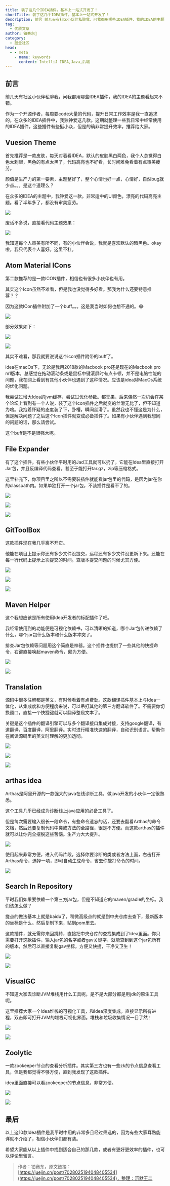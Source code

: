 ```yaml
---
title: 装了这几个IDEA插件，基本上一站式开发了！
shortTitle: 装了这几个IDEA插件，基本上一站式开发了！
description: 前言 前几天有社区小伙伴私聊我，问我都用哪些IDEA插件，我的IDEA的主题看起来不错。 作为一个开源作者，每周要code大量的代码，提升日常工作效率是我一直追求的，在众多的IDEA插件中，我独钟爱这
tag:
  - 优质文章
author: 铂赛东🐶
category:
  - 掘金社区
head:
  - - meta
    - name: keywords
      content: IntelliJ IDEA,Java,后端
---
```


## 前言

前几天有社区小伙伴私聊我，问我都用哪些IDEA插件，我的IDEA的主题看起来不错。

作为一个开源作者，每周要code大量的代码，提升日常工作效率是我一直追求的，在众多的IDEA插件中，我独钟爱这几款。这期就整理一些我日常中经常使用的IDEA插件，这些插件有些挺小众，但是的确非常提升效率，推荐给大家。



## Vuesion Theme

首先推荐是一款皮肤，每天对着看IDEA，默认的皮肤黑白两色，我个人总觉得白色太刺眼，黑色的有点太黑了，代码高亮也不好看，长时间难免看着有点审美疲劳。

颜值是生产力的第一要素，主题整好了，整个心情也好一点，心情好，自然bug就少点。。。是这个道理么？



在众多的IDEA的主题中，我钟爱这一款。非常适中的UI颜色，漂亮的代码高亮主题。看了半年多了，都没有审美疲劳。


![](http://cdn.tobebetterjavaer.com/tobebetterjavaer/images/nice-article/juejin-zhuanglzjgideacjjbsyzskfl-007ec7b1-34c9-4aa5-9a4c-b266cd1c982e.jpg)




废话不多说，直接看代码主题效果：


![](http://cdn.tobebetterjavaer.com/tobebetterjavaer/images/nice-article/juejin-zhuanglzjgideacjjbsyzskfl-ab53f03f-2886-4b7a-89c4-8ce4b678a4ee.jpg)



我知道每个人审美有所不同，有的小伙伴会说，我就是喜欢默认的暗黑色。okay啦，我只代表个人喜好。这里不杠。



## Atom Material ICons

第二款推荐的是一款ICON插件，相信也有很多小伙伴也有用。

其实这个Icon虽然不难看，但是我也没觉得多好看。那我为什么还要特意推荐？？

因为这款ICon插件附加了一个buff。。。这是我当时如何也想不通的。😂


![](http://cdn.tobebetterjavaer.com/tobebetterjavaer/images/nice-article/juejin-zhuanglzjgideacjjbsyzskfl-1960e4c0-4396-4bf2-9b9f-a59e2bc8d65a.jpg)




部分效果如下：


![](http://cdn.tobebetterjavaer.com/tobebetterjavaer/images/nice-article/juejin-zhuanglzjgideacjjbsyzskfl-ab31f8e6-bf5e-40fe-acc3-471cffcad624.jpg)


![](http://cdn.tobebetterjavaer.com/tobebetterjavaer/images/nice-article/juejin-zhuanglzjgideacjjbsyzskfl-37cdfd7c-785c-4734-840f-e3d702f6d90a.jpg)




其实不难看，那我就要说说这个icon插件附带的buff了。

idea在macOs下，无论是我用2018款的Macbook pro还是现在的Macbook pro m1版本，总感觉在拖动滚动条或是鼠标中键滚屏时有点卡顿，并不是电脑性能的问题，我在网上看到有其他小伙伴也遇到了这种情况。应该是idea对MacOs系统的优化问题。

我尝试过增大Idea的jvm缓存，尝试过优化参数。都无果，后来偶然一次机会在某个论坛上看到有一个人说，装了这个Icon插件之后就变的丝滑无比了，但不知道为啥。我抱着怀疑的态度装了下，卧槽，瞬间丝滑了。虽然我也不懂这是为什么，但是解决问题了之后这个Icon插件就变成必备插件了。如果有小伙伴遇到我想同的问题的话，那么请尝试。

这个buff是不是很强大呢。



## File Expander

有了这个插件，有些小伙伴平时用的Jad工具就可以扔了，它能在Idea里直接打开Jar包，并且反编译代码查看。甚至于能打开tar.gz，zip等压缩格式。

这里补充下，你项目里之所以不需要装插件就能看jar包里的代码，是因为jar在你的classpath内。如果单独打开一个jar包，不装插件是看不了的。


![](http://cdn.tobebetterjavaer.com/tobebetterjavaer/images/nice-article/juejin-zhuanglzjgideacjjbsyzskfl-fee99025-82a3-4b8f-980d-795573c4ff60.jpg)


![](http://cdn.tobebetterjavaer.com/tobebetterjavaer/images/nice-article/juejin-zhuanglzjgideacjjbsyzskfl-71d869cf-5244-4b8d-b073-074c4c158138.jpg)


![](http://cdn.tobebetterjavaer.com/tobebetterjavaer/images/nice-article/juejin-zhuanglzjgideacjjbsyzskfl-e4669622-e75f-4277-a612-f4ecb828f42f.jpg)



## GitToolBox

这款插件现在我几乎离不开它。

他能在项目上提示你还有多少文件没提交，远程还有多少文件没更新下来。还能在每一行代码上提示上次提交的时间。查版本提交问题的时候尤其方便。


![](http://cdn.tobebetterjavaer.com/tobebetterjavaer/images/nice-article/juejin-zhuanglzjgideacjjbsyzskfl-4df54976-9352-4348-acc4-a0821b190515.jpg)


![](http://cdn.tobebetterjavaer.com/tobebetterjavaer/images/nice-article/juejin-zhuanglzjgideacjjbsyzskfl-564b14e8-0d9c-42bf-8165-d0ebd33a370e.jpg)


![](http://cdn.tobebetterjavaer.com/tobebetterjavaer/images/nice-article/juejin-zhuanglzjgideacjjbsyzskfl-5fcfcbba-c168-4ec0-8b4f-3c20e4c27b7a.jpg)



## Maven Helper

这个我想应该是所有使用Idea开发者的标配插件了吧。

我经常使用到的功能便是可视化依赖书，可以清晰的知道，哪个Jar包传递依赖了什么，哪个jar包什么版本和什么版本冲突了。

排查Jar包依赖等问题用这个简直是神器。这个插件也提供了一些其他的快捷命令，右键直接唤起maven命令，颇为方便。


![](http://cdn.tobebetterjavaer.com/tobebetterjavaer/images/nice-article/juejin-zhuanglzjgideacjjbsyzskfl-f48dd6db-2e92-4690-af70-c0b05d614972.jpg)

![](http://cdn.tobebetterjavaer.com/tobebetterjavaer/images/nice-article/juejin-zhuanglzjgideacjjbsyzskfl-37f1beb0-51f2-4a6a-bf14-d5a4fae71475.jpg)


## Translation

源码中很多注解都是英文，有时候看着有点费劲。这款翻译插件基本上与Idea一体化，从集成度和方便程度来说，可以吊打其他的第三方翻译软件了。不需要你切换窗口，直接一个快捷键就可以翻译整段文本了。

关键是这个插件的翻译引擎可以与多个翻译接口集成对接，支持google翻译，有道翻译，百度翻译，阿里翻译。实时进行精准快速的翻译，自动识别语言。帮助你在阅读源码里的英文时理解的更加透彻。


![](http://cdn.tobebetterjavaer.com/tobebetterjavaer/images/nice-article/juejin-zhuanglzjgideacjjbsyzskfl-d8e6a85d-c4f8-4e74-b037-4a8a4fb68178.jpg)


![](http://cdn.tobebetterjavaer.com/tobebetterjavaer/images/nice-article/juejin-zhuanglzjgideacjjbsyzskfl-20c24cc2-3309-4bde-8629-0e9ae750e33e.jpg)


![](http://cdn.tobebetterjavaer.com/tobebetterjavaer/images/nice-article/juejin-zhuanglzjgideacjjbsyzskfl-b9b8bb43-8056-4d20-830c-fca5f42db29c.jpg)


## arthas idea

Arthas是阿里开源的一款强大的java在线诊断工具，做java开发的小伙伴一定很熟悉。

这个工具几乎已经成为诊断线上java应用的必备工具了。

但是每次需要输入很长一段命令，有些命令遗忘的话，还要去翻看Arthas的命令文档，然后还要复制代码中类或方法的全路径，很是不方便。而这款arthas的插件就可以让你完全摆脱这些苦恼。生产力大大提升。


![](http://cdn.tobebetterjavaer.com/tobebetterjavaer/images/nice-article/juejin-zhuanglzjgideacjjbsyzskfl-df863869-dc80-4e32-b44e-6c6be8a808b0.jpg)


使用起来非常方便，进入代码片段，选择你要诊断的类或者方法上面，右击打开Arthas命令，选择一项，即可自动生成命令，省去你敲打命令的时间。


![](http://cdn.tobebetterjavaer.com/tobebetterjavaer/images/nice-article/juejin-zhuanglzjgideacjjbsyzskfl-64879876-7a56-4857-a135-ff5ab3817dd3.jpg)


## Search In Repository

平时我们如果要依赖一个第三方jar包，但是不知道它的maven/gradle的坐标。我们该怎么做？

搓点的做法基本上就是baidu了，稍微高级点的就是到中央仓库去查下，最新版本的坐标是什么。然后复制下来，贴到pom里去。

这款插件，就无需你来回跳转，直接把中央仓库的查找集成到了Idea里面。你只需要打开这款插件，输入jar包的名字或者gav关键字，就能查到到这个jar包所有的版本，然后可以直接复制gav坐标。方便又快捷，干净又卫生！


![](http://cdn.tobebetterjavaer.com/tobebetterjavaer/images/nice-article/juejin-zhuanglzjgideacjjbsyzskfl-e5df6cff-ad79-454b-b55e-641f55598853.jpg)


![](http://cdn.tobebetterjavaer.com/tobebetterjavaer/images/nice-article/juejin-zhuanglzjgideacjjbsyzskfl-b231084f-2b0e-4496-82f3-ba122b266a2d.jpg)


## VisualGC

不知道大家去诊断JVM堆栈用什么工具呢，是不是大部分都是用jdk的原生工具呢。

这里推荐大家一个Idea堆栈的可视化工具，和Idea深度集成。直接显示所有进程，双击即可打开JVM的堆栈可视化界面。堆栈和垃圾收集情况一目了然！


![](http://cdn.tobebetterjavaer.com/tobebetterjavaer/images/nice-article/juejin-zhuanglzjgideacjjbsyzskfl-59e3ef03-3622-4e96-94bf-ef59a57208b1.jpg)


![](http://cdn.tobebetterjavaer.com/tobebetterjavaer/images/nice-article/juejin-zhuanglzjgideacjjbsyzskfl-acbd1f79-b9e7-4d6b-a4b9-cfd7843c3e7e.jpg)


## Zoolytic

一款zookeeper节点的查看分析插件。其实第三方也有一些zk的节点信息查看工具，但是我都觉得不够方便，直到我发现了这款插件。

idea里面直接可以看zookeeper的节点信息，非常方便。


![](http://cdn.tobebetterjavaer.com/tobebetterjavaer/images/nice-article/juejin-zhuanglzjgideacjjbsyzskfl-feddcdd9-f1f5-41f7-b610-58c78d883306.jpg)


![](http://cdn.tobebetterjavaer.com/tobebetterjavaer/images/nice-article/juejin-zhuanglzjgideacjjbsyzskfl-6529f65c-3f33-4e42-b01c-d4979bc04656.jpg)



## 最后

以上这10款Idea插件是我平时中用的非常多且经过筛选的，因为有些大家耳熟能详就不介绍了，相信小伙伴们都有装。

希望大家能从以上插件中找到适合自己的那几款，或者有更好更效率的插件，也可以评论里留言。



>作者：铂赛东，原文链接：[https://juejin.cn/post/7028025194048405534](https://juejin.cn/post/7028025194048405534)，整理：沉默王二
